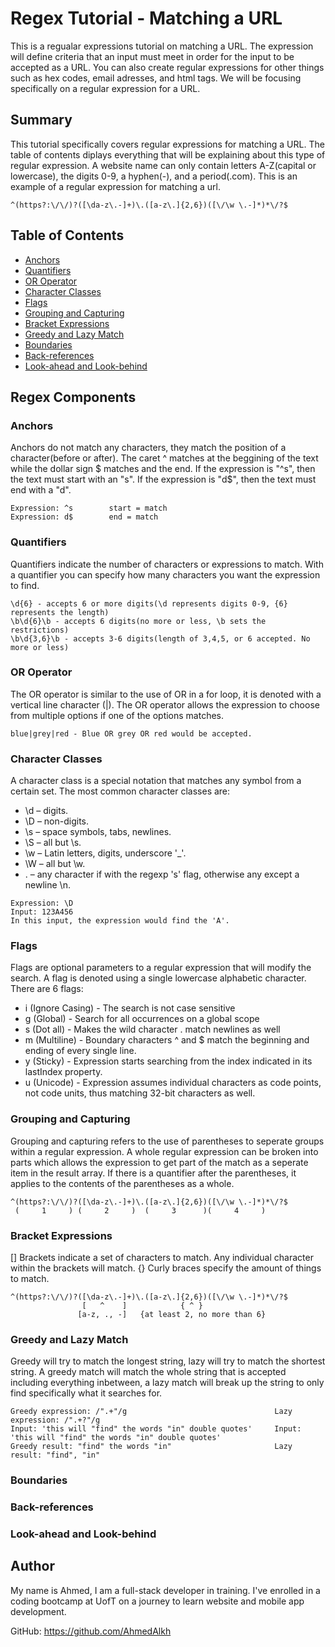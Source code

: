 # Regex Tutorial - Matching a URL

This is a regualar expressions tutorial on matching a URL. 
The expression will define criteria that an input must meet in order for the input to be accepted as a URL. 
You can also create regular expressions for other things such as hex codes, email adresses, and html tags. 
We will be focusing specifically on a regular expression for a URL.

## Summary

This tutorial specifically covers regular expressions for matching a URL. 
The table of contents diplays everything that will be explaining about this type of regular expression.
A website name can only contain letters A-Z(capital or lowercase), the digits 0-9, a hyphen(-), and a period(.com). 
This is an example of a regular expression for matching a url.
```
^(https?:\/\/)?([\da-z\.-]+)\.([a-z\.]{2,6})([\/\w \.-]*)*\/?$
```

## Table of Contents

- [Anchors](#anchors)
- [Quantifiers](#quantifiers)
- [OR Operator](#or-operator)
- [Character Classes](#character-classes)
- [Flags](#flags)
- [Grouping and Capturing](#grouping-and-capturing)
- [Bracket Expressions](#bracket-expressions)
- [Greedy and Lazy Match](#greedy-and-lazy-match)
- [Boundaries](#boundaries)
- [Back-references](#back-references)
- [Look-ahead and Look-behind](#look-ahead-and-look-behind)

## Regex Components

### Anchors

Anchors do not match any characters, they match the position of a character(before or after).
The caret ^ matches at the beggining of the text while the dollar sign \$ matches and the end.
If the expression is "^s", then the text must start with an "s". 
If the expression is "d$", then the text must end with a "d".
```
Expression: ^s        start = match 
Expression: d$        end = match
```

### Quantifiers

Quantifiers indicate the number of characters or expressions to match. 
With a quantifier you can specify how many characters you want the expression to find.
```
\d{6} - accepts 6 or more digits(\d represents digits 0-9, {6} represents the length)
\b\d{6}\b - accepts 6 digits(no more or less, \b sets the restrictions)
\b\d{3,6}\b - accepts 3-6 digits(length of 3,4,5, or 6 accepted. No more or less)
```

### OR Operator

The OR operator is similar to the use of OR in a for loop, it is denoted with a vertical line character (|).
The OR operator allows the expression to choose from multiple options if one of the options matches.
```
blue|grey|red - Blue OR grey OR red would be accepted.
```

### Character Classes

A character class is a special notation that matches any symbol from a certain set.
The most common character classes are: 
* \d – digits.
* \D – non-digits.
* \s – space symbols, tabs, newlines.
* \S – all but \s.
* \w – Latin letters, digits, underscore '_'.
* \W – all but \w.
* . – any character if with the regexp 's' flag, otherwise any except a newline \n.
```
Expression: \D
Input: 123A456
In this input, the expression would find the 'A'.
```

### Flags

Flags are optional parameters to a regular expression that will modify the search.
A flag is denoted using a single lowercase alphabetic character.
There are 6 flags:
* i (Ignore Casing) - The search is not case sensitive
* g (Global) - Search for all occurrences on a global scope
* s (Dot all) - Makes the wild character . match newlines as well
* m (Multiline) - Boundary characters ^ and $ match the beginning and ending of every single line.
* y (Sticky) - Expression starts searching from the index indicated in its lastIndex property.
* u (Unicode) - Expression assumes individual characters as code points, not code units, thus matching 32-bit characters as well.


### Grouping and Capturing
Grouping and capturing refers to the use of parentheses to seperate groups within a regular expression.
A whole regular expression can be broken into parts which allows the expression to get part of the match
as a seperate item in the result array. If there is a quantifier after the parentheses, it applies to the contents
of the parentheses as a whole.
```
^(https?:\/\/)?([\da-z\.-]+)\.([a-z\.]{2,6})([\/\w \.-]*)*\/?$
 (     1     ) (     2     )  (     3      )(     4     )
```
### Bracket Expressions

[] Brackets indicate a set of characters to match. 
Any individual character within the brackets will match. 
{} Curly braces specify the amount of things to match.
```
^(https?:\/\/)?([\da-z\.-]+)\.([a-z\.]{2,6})([\/\w \.-]*)*\/?$
                [   ^    ]            { ^ }
               [a-z, ., -]   {at least 2, no more than 6}
```

### Greedy and Lazy Match

Greedy will try to match the longest string, lazy will try to match the shortest string.
A greedy match will match the whole string that is accepted including everything inbetween,
a lazy match will break up the string to only find specifically what it searches for.
```
Greedy expression: /".+"/g                                 Lazy expression: /".+?"/g
Input: 'this will "find" the words "in" double quotes'     Input: 'this will "find" the words "in" double quotes'
Greedy result: "find" the words "in"                       Lazy result: "find", "in"
```

### Boundaries

### Back-references

### Look-ahead and Look-behind

## Author

My name is Ahmed, I am a full-stack developer in training. 
I've enrolled in a coding bootcamp at UofT on a journey to learn website and mobile app development.

GitHub: https://github.com/AhmedAlkh